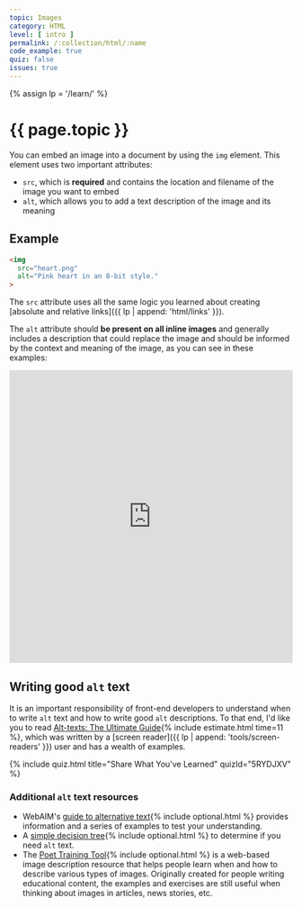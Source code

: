 ```yaml
---
topic: Images
category: HTML
level: [ intro ]
permalink: /:collection/html/:name
code_example: true
quiz: false
issues: true
---
```


{% assign lp = '/learn/' %}


# {{ page.topic }}

You can embed an image into a document by using the `img` element. This element uses two important attributes:

- `src`, which is **required** and contains the location and filename of the image you want to embed
- `alt`, which allows you to add a text description of the image and its meaning

## Example

```html
<img
  src="heart.png"
  alt="Pink heart in an 8-bit style."
>
```

The `src` attribute uses all the same logic you learned about creating [absolute and relative links]({{ lp | append: 'html/links' }}).

The `alt` attribute should **be present on all inline images** and generally includes a description that could replace the image and should be informed by the context and meaning of the image, as you can see in these examples:

<div class="glitch-embed-wrap" style="height: 520px; width: 100%;">
  <iframe
    src="https://glitch.com/embed/#!/embed/img-basics?path=index.html&previewSize=100&sidebarCollapsed=true"
    title="img-basics on Glitch"
    allow="geolocation; microphone; camera; midi; vr; encrypted-media"
    style="height: 100%; width: 100%; border: 0;">
  </iframe>
</div>

## Writing good `alt` text
It is an important responsibility of front-end developers to understand when to write `alt` text and how to write good `alt` descriptions. To that end, I'd like you to read [Alt-texts: The Ultimate Guide](https://axesslab.com/alt-texts/){% include estimate.html time=11 %}, which was written by a [screen reader]({{ lp | append: 'tools/screen-readers' }}) user and has a wealth of examples.

<!-- Alt text 1 -->
{% include quiz.html
  title="Share What You've Learned"
  quizId="5RYDJXV"
%}

### Additional `alt` text resources
- WebAIM's [guide to alternative text](https://webaim.org/techniques/alttext/){% include optional.html %} provides information and a series of examples to test your understanding.
- A [simple decision tree](https://www.w3.org/WAI/tutorials/images/decision-tree/){% include optional.html %} to determine if you need `alt` text.
- The [Poet Training Tool](https://poet.diagramcenter.org/how.html){% include optional.html %} is a web-based image description resource that helps people learn when and how to describe various types of images. Originally created for people writing educational content, the examples and exercises are still useful when thinking about images in articles, news stories, etc.
